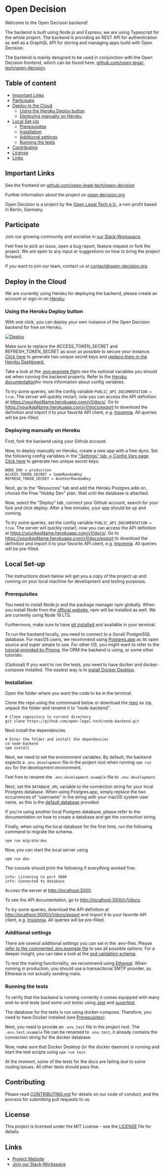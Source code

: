 # Open Decision

Welcome to the Open Decision backend!

The backend is built using Node.js and Express, we are using Typescript for the whole project. The backend is providing an REST API for authentication as well as a GraphQL API for storing and managing apps build with Open Decision.

The backend is mainly designed to be used in conjunction with the Open Decision frontend, which can be found here: [github.com/open-legal-tech/open-decision](https://github.com/open-legal-tech/open-decision).

## Table of content

- [Important Links](#important-links)
- [Participate](#participate)
- [Deploy in the Cloud](#deploy-in-the-cloud)
  - [Using the Heroku Deploy button](#using-the-heroku-deploy-button)
  - [Deploying manually on Heroku](#deploying-manually-on-heroku)
- [Local Set-Up](#local-set-up)
  - [Prerequisites](#prerequisites)
  - [Installation](#installation)
  - [Additional settings](#additional-settings)
  - [Running the tests](#running-the-tests)
- [Contributing](#contributing)
- [License](#license)
- [Links](#links)

## Important Links

See the frontend on [github.com/open-legal-tech/open-decision](https://github.com/open-legal-tech/open-decision)

Further information about the project on [open-decision.org](https://open-decision.org)

Open Decision is a project by the [Open Legal Tech e.V.](https://open-legal-tech.org/), a non-profit based in Berlin, Germany.

## Participate

Join our growing community and socialize in [our Slack-Workspace](https://open-decision.org/slack).

Feel free to pick an issue, open a bug report, feature request or fork the project. We are open to any input or suggestions on how to bring the project forward.

If you want to join our team, contact us at [contact@open-decision.org](mailto:contact@open-decision.org).

## Deploy in the Cloud

We are currently using Heroku for deploying the backend, please create an account or sign-in on [Heroku](https://heroku.com)

### Using the Heroku Deploy button

With one click, you can deploy your own instance of the Open Decision backend for free on Heroku.

[![Deploy](https://www.herokucdn.com/deploy/button.svg)](https://heroku.com/deploy?template=https://github.com/open-legal-tech/node-backend)

Make sure to replace the ACCESS_TOKEN_SECRET and REFRESH_TOKEN_SECRET as soon as possible to secure your instance. [Click here](https://djecrety.ir/) to generate two unique secret keys and [replace them in the Heroku Dashboard.](https://devcenter.heroku.com/articles/config-vars#using-the-heroku-dashboard)

Take a look at the [.evn.example file](https://github.com/open-legal-tech/node-backend/blob/master/.env.example)to see the optional variables you should set when running the backend properly. Refer to the [Heroku documentation](https://devcenter.heroku.com/articles/config-vars#using-the-heroku-dashboard)for more information about config variables.

To try some queries, set the config variable `PUBLIC_API_DOCUMENTATION = true`. The server will quickly restart, now you can access the API definition at https://yourAppName.herokuapp.com/v1/docs/. Go to https://yourAppName.herokuapp.com/v1/docs/export to download the definition and import it to your favorite API client, e.g. [Insomnia](https://insomnia.rest/download). All queries will be pre-filled.

### Deploying manually on Heroku

First, fork the backend using your Github account.

Now, to deploy manually on Heroku, create a new app with a free dyno. Set the following config variables in the ["Settings" tab -> Config Vars page](https://devcenter.heroku.com/articles/config-vars#using-the-heroku-dashboard). [Click here](https://djecrety.ir/) to generate two unique secret keys.

```
NODE_ENV = production
ACCESS_TOKEN_SECRET = SomeRandomKey
REFRESH_TOKEN_SECRET = AnotherRandomKey
```

Next, go to the "Resources" tab and add the Heroku Postgres add-on, choose the Free "Hobby Dev" plan. Wait until the database is attached.

Now, select the "Deploy" tab, connect your Github account, search for your fork and click deploy. After a few minutes, your app should be up and running.

To try some queries, set the config variable `PUBLIC_API_DOCUMENTATION = true`. The server will quickly restart, now you can access the API definition at https://yourAppName.herokuapp.com/v1/docs/. Go to https://yourAppName.herokuapp.com/v1/docs/export to download the definition and import it to your favorite API client, e.g. [Insomnia](https://insomnia.rest/download). All queries will be pre-filled.

## Local Set-up

The instructions down below will get you a copy of the project up and running on your local machine for development and testing purposes.

### Prerequisites

You need to install Node.js and the package manager npm globally. When you install Node from the [official website](https://nodejs.org/en/download/), npm will be installed as well. We are currently using Node 16 LTS.

Furthermore, make sure to have [git installed](https://git-scm.com/downloads) and available in your terminal.

To run the backend locally, you need to connect to a (local) PostgreSQL database. For macOS users, we recommend using [Postgres.app](https://postgresapp.com/) as its open source and super simple to use. For other OS, you might want to refer to the [tutorial provided by Prisma](https://www.prisma.io/dataguide/postgresql/setting-up-a-local-postgresql-database), the ORM the backend is using, or some other tutorials.

(Optional)
If you want to run the tests, you need to have docker and docker-compose installed. The easiest way is to [install Docker Desktop](https://www.docker.com/products/docker-desktop).

### Installation

Open the folder where you want the code to be in the terminal.

Clone the repo using the commmand below or download the [repo](https://github.com/open-legal-tech/node-backend) as zip, unpack the folder and rename it to "node-backend".

```
# Clone repository to current directory
git clone https://github.com/open-legal-tech/node-backend.git
```

Next install the dependencies.

```
# Enter the folder and install the dependencies
cd node-backend
npm install
```

Next, we need to set the environment variables. By default, the backend expects a `.env.development` file in the project root when running `npm run dev` for the development environment.

Feel free to rename the `.env.development.example` file to `.env.development`.

Next, set the `DATABASE_URL` variable to the connection string for your local Postgres database. When using Postgres.app, simply replace the two occurrences of "username" in the string with your macOS system user name, as this is the [default database](https://postgresapp.com/) provided.

If you're using another local Postgres database, please refer to the documentation on how to create a database and get the connection string.

Finally, when using the local database for the first time, run the following command to migrate the schema.

```
npm run migrate:dev
```

Now, you can start the local server using

```
npm run dev
```

The console should print the following if everything worked fine:

```
info: Listening to port 3000
info: Connected to database
```

Access the server at [http://localhost:3000](http://localhost:3000).

To see the API documentation, go to [http://localhost:3000/v1/docs](http://localhost:3000/v1/docs).

To try some queries, download the API definition at [http://localhost:3000/v1/docs/export](http://localhost:3000/v1/docs/export) and import it to your favorite API client, e.g. [Insomnia](https://insomnia.rest/download). All queries will be pre-filled.

### Additional settings

There are several additional settings you can set in the .env-files. Please [refer to the commented .env.example file](https://github.com/open-legal-tech/node-backend/blob/master/.env.example) to see all possible options. For a deeper insight, you can take a look at the [zod validation schema](https://github.com/open-legal-tech/node-backend/blob/master/src/validations/env.validation.ts).

To test the mailing functionality, we recommend using [Ethereal](https://ethereal.email/). When running in production, you should use a transactional SMTP provider, as Ethereal is not actually sending mails.

### Running the tests

To verify that the backend is running correctly it comes equipped with many end-to-end tests (and some unit tests) using [Jest](https://github.com/facebook/jest) and [supertest](https://github.com/visionmedia/supertest).

The database for the tests is run using docker-compose. Therefore, you need to have Docker installed (see [Prerequisites](#prerequisites)).

Next, you need to provide an `.env.test` file in the project root. The `.env.test.example` file can be renamed to `.env.test`, it already contains the connection string for the docker database.

Now, make sure that Docker Desktop (or the docker daemon) is running and start the test scripts using `npm run test`.

At the moment, some of the tests for the docs are failing due to some routing issues. All other tests should pass fine.

## Contributing

Please read [CONTRIBUTING.md](https://github.com/fbennets/open-decision/blob/master/CONTRIBUTING.md) for details on our code of conduct, and the process for submitting pull requests to us.

## License

This project is licensed under the MIT License - see the [LICENSE](https://github.com/fbennets/open-decision/blob/master/LICENSE) file for details.

## Links

- [Project Website](http://open-decision.org)
- [Join our Slack-Workspace](https://open-decision.org/slack)
